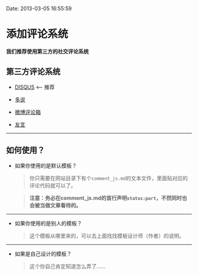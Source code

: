 Date: 2013-03-05 16:55:59

# 添加评论系统

**我们推荐使用第三方的社交评论系统**

## 第三方评论系统

- [DISQUS](http://disqus.com) <-- 推荐

- [多说](http://duoshuo.com)

- [微博评论箱](http://open.weibo.com/widget/comments.php)

- [友言](http://www.uyan.cc/)


- - - - 


## 如何使用？

- 如果你使用的是默认模板？

	> 你只需要在网站目录下有个<code>comment_js.md</code>的文本文件，里面贴对应的评论代码就可以了。
	
	> **注意：务必在comment_js.md的首行声明`status:part`，不然同时也会被当做文章看待的。**

- - - - - - 
	
- 如果你使用的是别人的模板？

	> 这个模板从哪里来的，可以去上面找找模板设计师（作者）的说明。

- - - - - - 

- 如果是自己设计的模板？

	> 这个你自己肯定知道怎么弄了……







